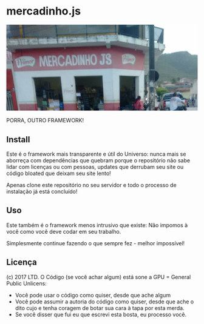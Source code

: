 # mercadinho.js

![](logo.jpg)

PORRA, OUTRO FRAMEWORK!

## Install

Este é o framework mais transparente e útil do Universo: nunca mais se aborreça com dependências que quebram porque o repositório não sabe lidar com licenças ou com pessoas, updates que derrubam seu site ou código bloated que deixam seu site lento!

Apenas clone este repositório no seu servidor e todo o processo de instalação já está concluído!

## Uso

Este também é o framework menos intrusivo que existe: Não impomos à você como você deve codar em seu trabalho.

Simplesmente continue fazendo o que sempre fez - melhor impossível!

## Licença

(c) 2017 LTD. O Código (se você achar algum) está sone a GPU = General Public Unlicens:

* Você pode usar o código como quiser, desde que ache algum
* Você pode assumir a autoria do código como quiser, desde que ache o dito cujo e tenha coragem de botar sua cara à tapa por esta merda.
* Se você disser que fui eu que escrevi esta bosta, eu processo você.
